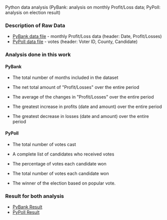 Python data analysis 
(PyBank: analysis on monthly Profit/Loss data; 
 PyPoll: analysis on election result)

### Description of Raw Data

* [PyBank data file](PyBank/Resources/budget_data.csv) - monthly Profit/Loss data (header: Date, Profit/Losses)
* [PyPoll data file](PyPoll/Resources/election_data.csv) - votes (header: Voter ID, County, Candidate)


 ### Analysis done in this work

 #### PyBank

  * The total number of months included in the dataset

  * The net total amount of "Profit/Losses" over the entire period

  * The average of the changes in "Profit/Losses" over the entire period

  * The greatest increase in profits (date and amount) over the entire period

  * The greatest decrease in losses (date and amount) over the entire period

 #### PyPoll
 
  * The total number of votes cast

  * A complete list of candidates who received votes

  * The percentage of votes each candidate won

  * The total number of votes each candidate won

  * The winner of the election based on popular vote.

### Result for both analysis
* [PyBank Result](PyBank/summary.txt)
* [PyPoll Result](PyPoll/summary.txt)
